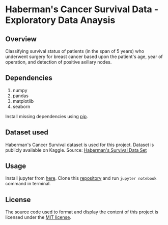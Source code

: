 # Haberman's Cancer Survival Data - Exploratory Data Anaysis

## Overview
Classifying survival status of patients (in the span of 5 years) who underwent surgery for breast cancer based upon the patient's age, year of operation, and detection of positive axillary nodes.


## Dependencies
1. numpy
1. pandas
1. matplotlib
1. seaborn

Install missing dependencies using [pip](https://pypi.org/project/pip/).

## Dataset used
Haberman's Cancer Survival dataset is used for this project. Dataset is publicly available on Kaggle.
Source: [Haberman's Survival Data Set](https://www.kaggle.com/gilsousa/habermans-survival-data-set)    

## Usage
Install jupyter from [here](http://jupyter.readthedocs.io/en/latest/install.html).
Clone this [repository](https://github.com/harishrb/Haberman-Cancer-Survival-EDA) and run ``jupyter notebook`` command in terminal.

## License
The source code used to format and display the content of this project is licensed under the [MIT license](https://opensource.org/licenses/mit-license.php).
